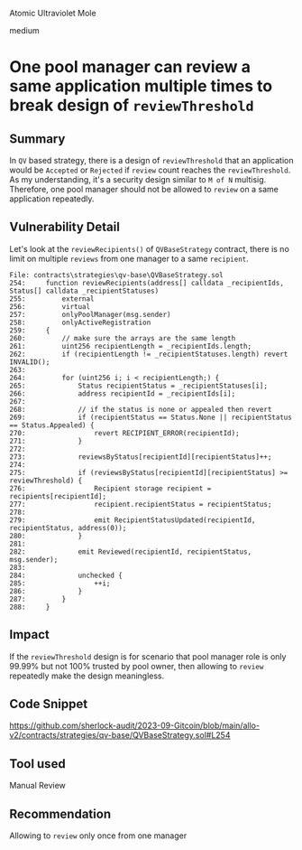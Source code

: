 Atomic Ultraviolet Mole

medium

# One pool manager can review a same application multiple times to break design of ````reviewThreshold````
## Summary
In ````QV```` based strategy, there is a design of ````reviewThreshold```` that an application would be ````Accepted```` or ````Rejected```` if ````review```` count reaches the ````reviewThreshold````. As my understanding, it's a security design similar to ````M of N```` multisig. Therefore, one pool manager should not be allowed to ````review```` on a same application repeatedly.

## Vulnerability Detail
Let's look at the ````reviewRecipients()```` of ````QVBaseStrategy```` contract, there is no limit on multiple ````reviews```` from one manager to a same ````recipient````.
```solidity
File: contracts\strategies\qv-base\QVBaseStrategy.sol
254:     function reviewRecipients(address[] calldata _recipientIds, Status[] calldata _recipientStatuses)
255:         external
256:         virtual
257:         onlyPoolManager(msg.sender)
258:         onlyActiveRegistration
259:     {
260:         // make sure the arrays are the same length
261:         uint256 recipientLength = _recipientIds.length;
262:         if (recipientLength != _recipientStatuses.length) revert INVALID();
263: 
264:         for (uint256 i; i < recipientLength;) {
265:             Status recipientStatus = _recipientStatuses[i];
266:             address recipientId = _recipientIds[i];
267: 
268:             // if the status is none or appealed then revert
269:             if (recipientStatus == Status.None || recipientStatus == Status.Appealed) {
270:                 revert RECIPIENT_ERROR(recipientId);
271:             }
272: 
273:             reviewsByStatus[recipientId][recipientStatus]++;
274: 
275:             if (reviewsByStatus[recipientId][recipientStatus] >= reviewThreshold) {
276:                 Recipient storage recipient = recipients[recipientId];
277:                 recipient.recipientStatus = recipientStatus;
278: 
279:                 emit RecipientStatusUpdated(recipientId, recipientStatus, address(0));
280:             }
281: 
282:             emit Reviewed(recipientId, recipientStatus, msg.sender);
283: 
284:             unchecked {
285:                 ++i;
286:             }
287:         }
288:     }

```

## Impact
If the ````reviewThreshold```` design is for scenario that pool manager role is only 99.99% but not 100% trusted by pool owner, then allowing to ````review```` repeatedly make the design meaningless.

## Code Snippet
https://github.com/sherlock-audit/2023-09-Gitcoin/blob/main/allo-v2/contracts/strategies/qv-base/QVBaseStrategy.sol#L254

## Tool used

Manual Review

## Recommendation
Allowing to ````review```` only once from one manager